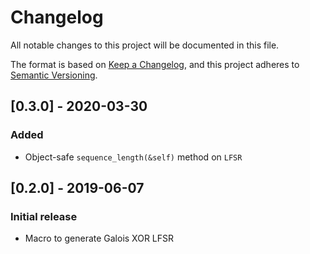 # Changelog
All notable changes to this project will be documented in this file.

The format is based on [Keep a Changelog](https://keepachangelog.com/en/1.0.0/),
and this project adheres to [Semantic Versioning](https://semver.org/spec/v2.0.0.html).

## [0.3.0] - 2020-03-30
### Added
* Object-safe `sequence_length(&self)` method on `LFSR`

## [0.2.0] - 2019-06-07
### Initial release
* Macro to generate Galois XOR LFSR
